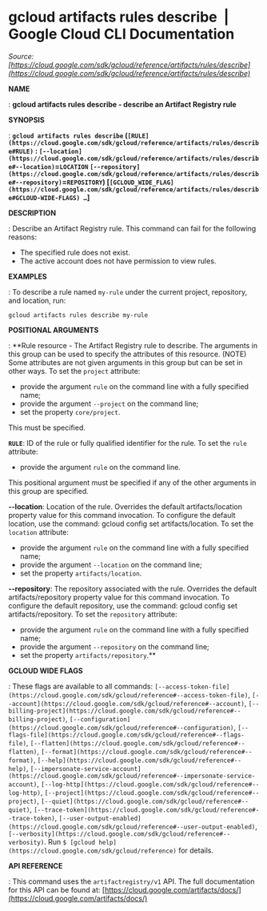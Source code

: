 # gcloud artifacts rules describe  |  Google Cloud CLI Documentation

*Source: [https://cloud.google.com/sdk/gcloud/reference/artifacts/rules/describe](https://cloud.google.com/sdk/gcloud/reference/artifacts/rules/describe)*

**NAME**

: **gcloud artifacts rules describe - describe an Artifact Registry rule**

**SYNOPSIS**

: **`gcloud artifacts rules describe` (`[RULE](https://cloud.google.com/sdk/gcloud/reference/artifacts/rules/describe#RULE)` : `[--location](https://cloud.google.com/sdk/gcloud/reference/artifacts/rules/describe#--location)`=`LOCATION` `[--repository](https://cloud.google.com/sdk/gcloud/reference/artifacts/rules/describe#--repository)`=`REPOSITORY`) [`[GCLOUD_WIDE_FLAG](https://cloud.google.com/sdk/gcloud/reference/artifacts/rules/describe#GCLOUD-WIDE-FLAGS) …`]**

**DESCRIPTION**

: Describe an Artifact Registry rule.
This command can fail for the following reasons:

- The specified rule does not exist.
- The active account does not have permission to view rules.

**EXAMPLES**

: To describe a rule named `my-rule` under the current project,
repository, and location, run:

```
gcloud artifacts rules describe my-rule
```

**POSITIONAL ARGUMENTS**

: **Rule resource - The Artifact Registry rule to describe. The arguments in this
group can be used to specify the attributes of this resource. (NOTE) Some
attributes are not given arguments in this group but can be set in other ways.
To set the `project` attribute:

- provide the argument `rule` on the command line with a fully
specified name;
- provide the argument `--project` on the command line;
- set the property `core/project`.

This must be specified.

**`RULE`**:
ID of the rule or fully qualified identifier for the rule.
To set the `rule` attribute:

- provide the argument `rule` on the command line.

This positional argument must be specified if any of the other arguments in this
group are specified.

**--location**:
Location of the rule. Overrides the default artifacts/location property value
for this command invocation. To configure the default location, use the command:
gcloud config set artifacts/location.
To set the `location` attribute:

- provide the argument `rule` on the command line with a fully
specified name;
- provide the argument `--location` on the command line;
- set the property `artifacts/location`.

**--repository**:
The repository associated with the rule. Overrides the default
artifacts/repository property value for this command invocation. To configure
the default repository, use the command: gcloud config set artifacts/repository.
To set the `repository` attribute:

- provide the argument `rule` on the command line with a fully
specified name;
- provide the argument `--repository` on the command line;
- set the property `artifacts/repository`.**

**GCLOUD WIDE FLAGS**

: These flags are available to all commands: `[--access-token-file](https://cloud.google.com/sdk/gcloud/reference#--access-token-file)`,
`[--account](https://cloud.google.com/sdk/gcloud/reference#--account)`, `[--billing-project](https://cloud.google.com/sdk/gcloud/reference#--billing-project)`,
`[--configuration](https://cloud.google.com/sdk/gcloud/reference#--configuration)`,
`[--flags-file](https://cloud.google.com/sdk/gcloud/reference#--flags-file)`,
`[--flatten](https://cloud.google.com/sdk/gcloud/reference#--flatten)`, `[--format](https://cloud.google.com/sdk/gcloud/reference#--format)`, `[--help](https://cloud.google.com/sdk/gcloud/reference#--help)`, `[--impersonate-service-account](https://cloud.google.com/sdk/gcloud/reference#--impersonate-service-account)`,
`[--log-http](https://cloud.google.com/sdk/gcloud/reference#--log-http)`,
`[--project](https://cloud.google.com/sdk/gcloud/reference#--project)`, `[--quiet](https://cloud.google.com/sdk/gcloud/reference#--quiet)`, `[--trace-token](https://cloud.google.com/sdk/gcloud/reference#--trace-token)`, `[--user-output-enabled](https://cloud.google.com/sdk/gcloud/reference#--user-output-enabled)`,
`[--verbosity](https://cloud.google.com/sdk/gcloud/reference#--verbosity)`.
Run `$ [gcloud help](https://cloud.google.com/sdk/gcloud/reference)` for details.

**API REFERENCE**

: This command uses the `artifactregistry/v1` API. The full
documentation for this API can be found at: [https://cloud.google.com/artifacts/docs/](https://cloud.google.com/artifacts/docs/)